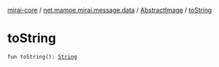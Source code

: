 [mirai-core](../../index.md) / [net.mamoe.mirai.message.data](../index.md) / [AbstractImage](index.md) / [toString](./to-string.md)

# toString

`fun toString(): `[`String`](https://kotlinlang.org/api/latest/jvm/stdlib/kotlin/-string/index.html)
